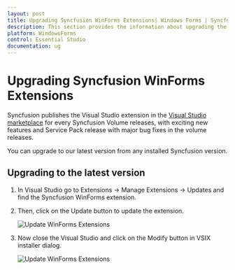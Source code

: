 ```yaml
---
layout: post
title: Upgrading Syncfusion WinForms Extensions| Windows Forms | Syncfusion
description: This section provides the information about upgrading the Syncfusion Windows Forms extensions in extension manager UI.
platform: WindowsForms
control: Essential Studio
documentation: ug
---
```


# Upgrading Syncfusion WinForms Extensions

Syncfusion publishes the Visual Studio extension in the [Visual Studio marketplace](https://marketplace.visualstudio.com/items?itemName=SyncfusionInc.Windows-Extensions) for every Syncfusion Volume releases, with exciting new features and Service Pack release with  major bug fixes in the volume releases.

You can upgrade to our latest version from any installed Syncfusion version.

## Upgrading to the latest version

1.  In Visual Studio go to Extensions -> Manage Extensions -> Updates and find the Syncfusion WinForms extension.

2.  Then, click on the Update button to update the extension.

    ![Update WinForms Extensions](images/UpdateExtensionUI.png)

3.  Now close the Visual Studio and click on the Modify button in VSIX installer dialog.

    ![Update WinForms Extensions](images/InstallUpdatedVersion.png)